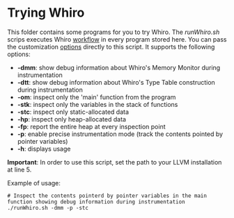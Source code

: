 # Trying Whiro

This folder contains some programs for you to try Whiro. The _runWhiro.sh_ scrips executes Whiro [workflow](https://github.com/JWesleySM/NewWhiro#whiro-workflow) in every program stored here. You can pass the 
customization [options](https://github.com/JWesleySM/NewWhiro#customizations) directly to this script. It supports the following options:

* **-dmm**: show debug information about Whiro's Memory Monitor during instrumentation
* **-dtt**: show debug information about Whiro's Type Table construction during instrumentation
* **-om**:  inspect only the 'main' function from the program
* **-stk**: inspect only the variables in the stack of functions
* **-stc**: inspect only static-allocated data
* **-hp**:  inspect only heap-allocated data
* **-fp**:  report the entire heap at every inspection point
* **-p**:   enable precise instrumentation mode (track the contents pointed by pointer variables)
* **-h**:   displays usage

**Important**: In order to use this script, set the path to your LLVM installation at line 5.

Example of usage:
```
# Inspect the contents pointerd by pointer variables in the main function showing debug information during instrumentation
./runWhiro.sh -dmm -p -stc
```
